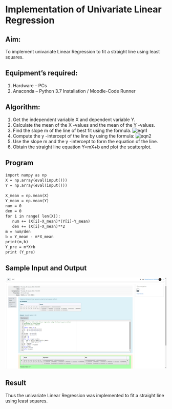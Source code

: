 # Implementation of Univariate Linear Regression
## Aim:
To implement univariate Linear Regression to fit a straight line using least squares.
## Equipment’s required:
1.	Hardware – PCs
2.	Anaconda – Python 3.7 Installation / Moodle-Code Runner
## Algorithm:
1.	Get the independent variable X and dependent variable Y.
2.	Calculate the mean of the X -values and the mean of the Y -values.
3.	Find the slope m of the line of best fit using the formula.
 ![eqn1](./eq1.jpg)
4.	Compute the y -intercept of the line by using the formula:
![eqn2](./eq2.jpg)  
5.	Use the slope m and the y -intercept to form the equation of the line.
6.	Obtain the straight line equation Y=mX+b and plot the scatterplot.
## Program
```
import numpy as np
X = np.array(eval(input()))
Y = np.array(eval(input()))

X_mean = np.mean(X)
Y_mean = np.mean(Y)
num = 0
den = 0
for i in range( len(X)):
   num += (X[i]-X_mean)*(Y[i]-Y_mean)
   den += (X[i]-X_mean)**2
m = num/den
b = Y_mean - m*X_mean
print(m,b)
Y_pre = m*X+b
print (Y_pre)

```
## Sample Input and Output
![inp](scr1.png)
## Result
Thus the univariate Linear Regression was implemented to fit a straight line using least squares.
